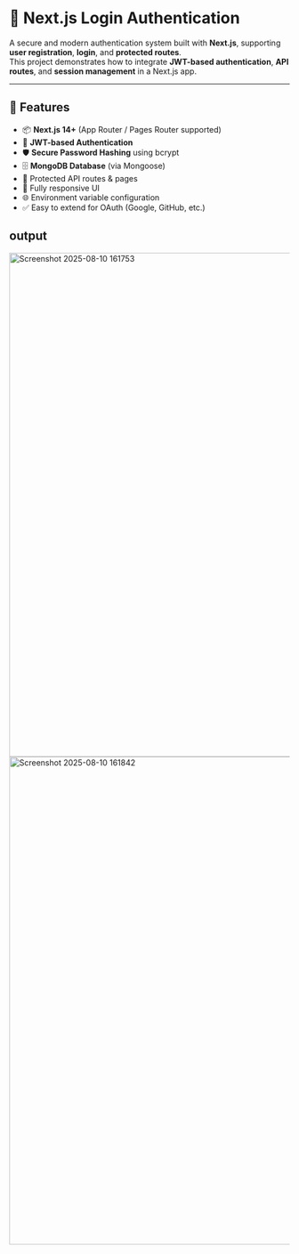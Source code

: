 # 🔐 Next.js Login Authentication

A secure and modern authentication system built with **Next.js**, supporting **user registration**, **login**, and **protected routes**.  
This project demonstrates how to integrate **JWT-based authentication**, **API routes**, and **session management** in a Next.js app.

---

## 🚀 Features

- 📦 **Next.js 14+** (App Router / Pages Router supported)
- 🔑 **JWT-based Authentication**
- 🛡 **Secure Password Hashing** using bcrypt
- 🗄 **MongoDB Database** (via Mongoose)
- 🔐 Protected API routes & pages
- 📱 Fully responsive UI
- 🌐 Environment variable configuration
- ✅ Easy to extend for OAuth (Google, GitHub, etc.)


## output
<img width="1140" height="906" alt="Screenshot 2025-08-10 161753" src="https://github.com/user-attachments/assets/da1f13bc-6fab-401d-8a38-79023faa36fa" />
<img width="1102" height="877" alt="Screenshot 2025-08-10 161842" src="https://github.com/user-attachments/assets/e1c5e164-22b9-4e32-87da-508aa0fa8596" />
